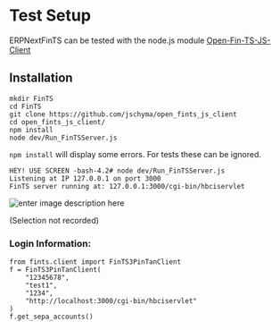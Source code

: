 # Test Setup
ERPNextFinTS can be tested with the node.js module [Open-Fin-TS-JS-Client](https://www.npmjs.com/package/open-fin-ts-js-client)

## Installation
```
mkdir FinTS
cd FinTS
git clone https://github.com/jschyma/open_fints_js_client
cd open_fints_js_client/
npm install
node dev/Run_FinTSServer.js
```
`npm install` will display some errors. For tests these can be ignored.

```
HEY! USE SCREEN -bash-4.2# node dev/Run_FinTSServer.js
Listening at IP 127.0.0.1 on port 3000
FinTS server running at: 127.0.0.1:3000/cgi-bin/hbciservlet
```
![enter image description here](https://user-images.githubusercontent.com/28366175/58055628-a19bdf00-7b5e-11e9-9734-cb5a45c88e37.gif)

(Selection not recorded)

### Login Information:
```
from fints.client import FinTS3PinTanClient
f = FinTS3PinTanClient(
    "12345678",
    "test1",
    "1234",
    "http://localhost:3000/cgi-bin/hbciservlet"
)
f.get_sepa_accounts()
```
